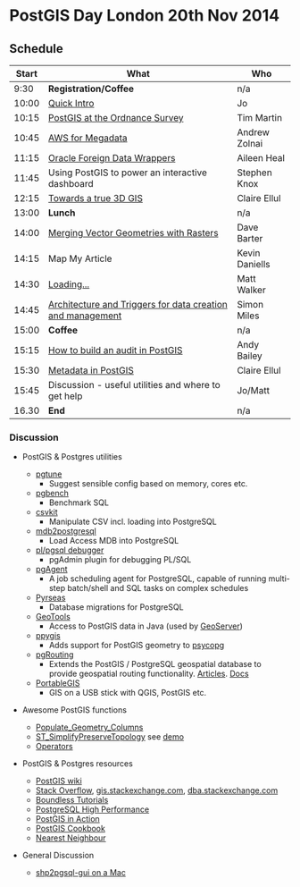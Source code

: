# PostGIS Day London 20th Nov 2014

## Schedule

| Start | What                                                                     | Who            |
| ----- | ------------------------------------------------------------------------ | -------------- |
| 9:30  | **Registration/Coffee**                                                  | n/a            |
| 10:00 | [Quick Intro](http://http://archaeogeek.github.io/postgisday_2014/)      | Jo             |
| 10:15 | [PostGIS at the Ordnance Survey](assets/postgis_day_tjmartin.pdf)        | Tim Martin     |
| 10:45 | [AWS for Megadata](assets/global_point_&_vector_maps_on_steroids.pdf)    | Andrew Zolnai  |
| 11:15 | [Oracle Foreign Data Wrappers](http://slides.com/aileenheal/oraclefdw#/) | Aileen Heal    |
| 11:45 | Using PostGIS to power an interactive dashboard                          | Stephen Knox   |
| 12:15 | [Towards a true 3D GIS](assets/claire_ellul_-_towards_a_true_3d_gis.pdf) | Claire Ellul   |
| 13:00 | **Lunch**                                                                | n/a            |
| 14:00 | [Merging Vector Geometries with Rasters](http://blog.nautoguide.com/)    | Dave Barter    |
| 14:15 | Map My Article                                                           | Kevin Daniells |
| 14:30 | [Loading...](http://longwayaround.org.uk/notes/loading-postgis/)         | Matt Walker    |
| 14:45 | [Architecture and Triggers for data creation and management](assets/PostGIS_day_2014-PostGIS_rbwm.pdf)               | Simon Miles    |
| 15:00 | **Coffee**                                                               | n/a            |
| 15:15 | [How to build an audit in PostGIS](assets/PostGIS_Day_London_Auditing.pdf)                                         | Andy Bailey    |
| 15:30 | [Metadata in PostGIS](assets/claire_ellul_-_postgis_and_metadata.pdf)    | Claire Ellul   |
| 15:45 | Discussion - useful utilities and where to get help                      | Jo/Matt        |
| 16.30 | **End**                                                                  | n/a            |

### Discussion

* PostGIS & Postgres utilities
    * [pgtune](https://github.com/gregs1104/pgtune)
        * Suggest sensible config based on memory, cores etc.
    * [pgbench](http://www.postgresql.org/docs/devel/static/pgbench.html)
        * Benchmark SQL
    * [csvkit](https://csvkit.readthedocs.org/)
        * Manipulate CSV incl. loading into PostgreSQL
    * [mdb2postgresql](https://github.com/rfc2616/mdb2postgresql)
        * Load Access MDB into PostgreSQL
    * [pl/pgsql debugger](http://www.pgadmin.org/docs/1.8/debugger.html)
        * pgAdmin plugin for debugging PL/SQL
    * [pgAgent](http://www.pgadmin.org/docs/dev/pgagent.html)
        * A job scheduling agent for PostgreSQL, capable of running multi-step batch/shell and SQL tasks on complex schedules
    * [Pyrseas](https://github.com/perseas/Pyrseas)
        * Database migrations for PostgreSQL
    * [GeoTools](http://www.geotools.org/)
        * Access to PostGIS data in Java (used by [GeoServer](http://geoserver.org/))
    * [ppygis](http://www.fabianowski.eu/projects/ppygis/)
        * Adds support for PostGIS geometry to [psycopg](http://initd.org/psycopg/)
    * [pgRouting](http://pgrouting.org/)
        * Extends the PostGIS / PostgreSQL geospatial database to provide geospatial routing functionality. [Articles](http://anitagraser.com/?s=pgRouting). [Docs](http://docs.pgrouting.org/)
    * [PortableGIS](http://archaeogeek.com/portable-gis.html)
        * GIS on a USB stick with QGIS, PostGIS etc.

* Awesome PostGIS functions
    * [Populate_Geometry_Columns](http://postgis.net/docs/manual-2.1/Populate_Geometry_Columns.html)
    * [ST_SimplifyPreserveTopology](http://postgis.net/docs/ST_SimplifyPreserveTopology.html) see [demo](http://trac.osgeo.org/postgis/wiki/UsersWikiSimplifyPreserveTopology)
    * [Operators](http://postgis.net/docs/reference.html#Operators)

* PostGIS & Postgres resources
    * [PostGIS wiki](http://trac.osgeo.org/postgis/wiki)
    * [Stack Overflow](http://stackoverflow.com/questions/tagged/postgis), [gis.stackexchange.com](http://gis.stackexchange.com/), [dba.stackexchange.com](http://dba.stackexchange.com/)
    * [Boundless Tutorials](http://workshops.boundlessgeo.com/postgis-intro/)
    * [PostgreSQL High Performance](http://2ndquadrant.com/en/books/postgresql-90-high-performance/)
    * [PostGIS in Action](http://www.manning.com/obe/)
    * [PostGIS Cookbook](https://www.packtpub.com/big-data-and-business-intelligence/postgis-cookbook)
    * [Nearest Neighbour](http://boundlessgeo.com/2011/09/indexed-nearest-neighbour-search-in-postgis/)

* General Discussion
    * [shp2pgsql-gui on a Mac](http://gis.stackexchange.com/a/85584)
